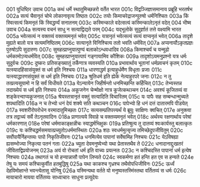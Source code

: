 001  युधिष्ठिर उवाच
001a कथं धर्मे स्थातुमिच्छन्नरो वर्तेत भारत
001c विद्वञ्जिज्ञासमानाय प्रब्रूहि भरतर्षभ
002a सत्यं चैवानृतं चोभे लोकानावृत्य तिष्ठतः
002c तयोः किमाचरेद्राजन्पुरुषो धर्मनिश्चितः
003a किं स्वित्सत्यं किमनृतं किं स्विद्धर्म्यं सनातनम्
003c कस्मिन्काले वदेत्सत्यं कस्मिन्कालेऽनृतं वदेत्
004  भीष्म उवाच
004a सत्यस्य वचनं साधु न सत्याद्विद्यते परम्
004c यद्भूलोके सुदुर्ज्ञातं तत्ते वक्ष्यामि भारत
005a भवेत्सत्यं न वक्तव्यं वक्तव्यमनृतं भवेत्
005c यत्रानृतं भवेत्सत्यं सत्यं वाप्यनृतं भवेत्
006a तादृशे मुह्यते बालो यत्र सत्यमनिष्ठितम्
006c सत्यानृते विनिश्चित्य ततो भवति धर्मवित्
007a अप्यनार्योऽकृतप्रज्ञः पुरुषोऽपि सुदारुणः
007c सुमहत्प्राप्नुयात्पुण्यं बलाकोऽन्धवधादिव
008a किमाश्चर्यं च यन्मूढो धर्मकामोऽप्यधर्मवित्
008c सुमहत्प्राप्नुयात्पापं गङ्गायामिव कौशिकः
009a तादृशोऽयमनुप्रश्नो यत्र धर्मः सुदुर्वचः
009c दुष्करः प्रतिसङ्ख्यातुं तर्केणात्र व्यवस्यति
010a प्रभावार्थाय भूतानां धर्मप्रवचनं कृतम्
010c यत्स्यादहिंसासंयुक्तं स धर्म इति निश्चयः
011a धारणाद्धर्म इत्याहुर्धर्मेण विधृताः प्रजाः
011c यत्स्याद्धारणसंयुक्तं स धर्म इति निश्चयः
012a श्रुतिधर्म इति ह्येके नेत्याहुरपरे जनाः
012c न तु तत्प्रत्यसूयामो न हि सर्वं विधीयते
013a येऽन्यायेन जिहीर्षन्तो धनमिच्छन्ति कर्हिचित्
013c तेभ्यस्तन्न तदाख्येयं स धर्म इति निश्चयः
014a अकूजनेन चेन्मोक्षो नात्र कूजेत्कथञ्चन
014c अवश्यं कूजितव्यं वा शङ्केरन्वाप्यकूजनात्
015a श्रेयस्तत्रानृतं वक्तुं सत्यादिति विचारितम्
015c यः पापैः सह सम्बन्धान्मुच्यते शपथादिति
016a न च तेभ्यो धनं देयं शक्ये सति कथञ्चन
016c पापेभ्यो हि धनं दत्तं दातारमपि पीडयेत्
017a स्वशरीरोपरोधेन वरमादातुमिच्छतः
017c सत्यसम्प्रतिपत्त्यर्थं ये ब्रूयुः साक्षिणः क्वचित्
017e अनुक्त्वा तत्र तद्वाच्यं सर्वे तेऽनृतवादिनः
018a प्राणात्यये विवाहे च वक्तव्यमनृतं भवेत्
018c अर्थस्य रक्षणार्थाय परेषां धर्मकारणात्
018e परेषां धर्ममाकाङ्क्षन्नीचः स्याद्धर्मभिक्षुकः
019a प्रतिश्रुत्य तु दातव्यं श्वःकार्यस्तु बलात्कृतः
019c यः कश्चिद्धर्मसमयात्प्रच्युतोऽधर्ममास्थितः
020a शठः स्वधर्ममुत्सृज्य तमिच्छेदुपजीवितुम्
020c सर्वोपायैर्निहन्तव्यः पापो निकृतिजीवनः
021a धनमित्येव पापानां सर्वेषामिह निश्चयः
021c येऽविषह्या ह्यसम्भोज्या निकृत्या पतनं गताः
022a च्युता देवमनुष्येभ्यो यथा प्रेतास्तथैव ते
022c धनादानाद्दुःखतरं जीविताद्विप्रयोजनम्
023a अयं वो रोचतां धर्म इति वाच्यः प्रयत्नतः
023c न कश्चिदस्ति पापानां धर्म इत्येष निश्चयः
024a तथागतं च यो हन्यान्नासौ पापेन लिप्यते
024c स्वकर्मणा हतं हन्ति हत एव स हन्यते
024e तेषु यः समयं कश्चित्कुर्वीत हतबुद्धिषु
025a यथा काकश्च गृध्रश्च तथैवोपधिजीविनः
025c ऊर्ध्वं देहविमोक्षान्ते भवन्त्येतासु योनिषु
026a यस्मिन्यथा वर्तते यो मनुष्यस्तस्मिंस्तथा वर्तितव्यं स धर्मः
026c मायाचारो मायया वर्तितव्यः साध्वाचारः साधुना प्रत्युदेयः

